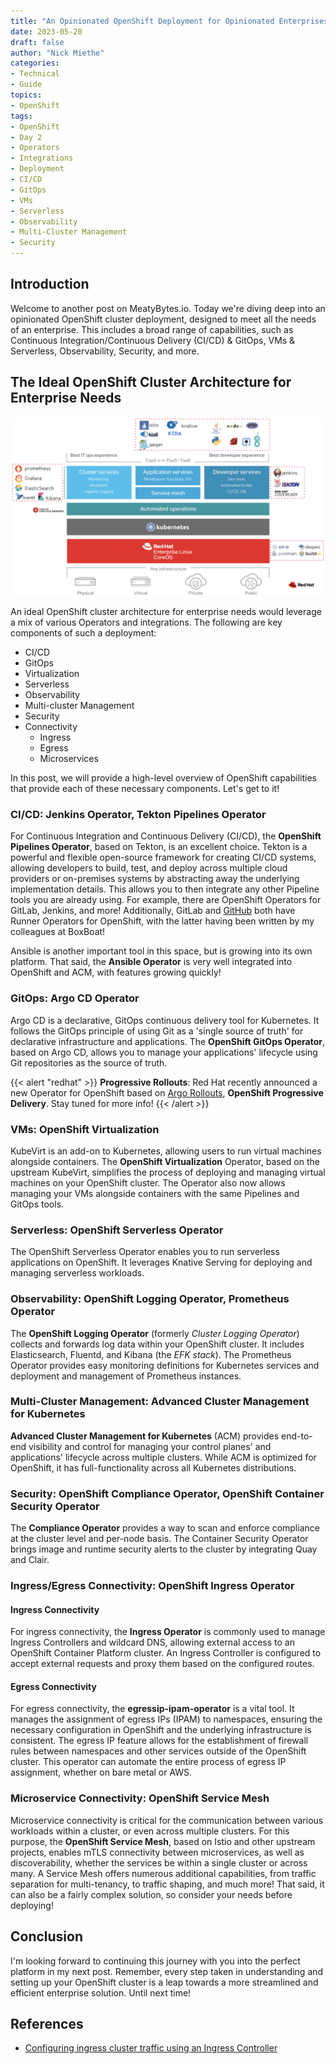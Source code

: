 ```yaml
---
title: "An Opinionated OpenShift Deployment for Opinionated Enterprises"
date: 2023-05-20
draft: false
author: "Nick Miethe"
categories:
- Technical
- Guide
topics:
- OpenShift
tags:
- OpenShift
- Day 2
- Operators
- Integrations
- Deployment
- CI/CD
- GitOps
- VMs
- Serverless
- Observability
- Multi-Cluster Management
- Security
---
```


## Introduction

Welcome to another post on MeatyBytes.io. Today we're diving deep into an opinionated OpenShift cluster deployment, designed to meet all the needs of an enterprise. This includes a broad range of capabilities, such as Continuous Integration/Continuous Delivery (CI/CD) & GitOps, VMs & Serverless, Observability, Security, and more.

## The Ideal OpenShift Cluster Architecture for Enterprise Needs

![](ocp-tech-arch.png)

An ideal OpenShift cluster architecture for enterprise needs would leverage a mix of various Operators and integrations. The following are key components of such a deployment:

* CI/CD
* GitOps
* Virtualization
* Serverless
* Observability
* Multi-cluster Management
* Security
* Connectivity
  * Ingress
  * Egress
  * Microservices

In this post, we will provide a high-level overview of OpenShift capabilities that provide each of these necessary components. Let's get to it!

### CI/CD: Jenkins Operator, Tekton Pipelines Operator

For Continuous Integration and Continuous Delivery (CI/CD), the **OpenShift Pipelines Operator**, based on Tekton, is an excellent choice. Tekton is a powerful and flexible open-source framework for creating CI/CD systems, allowing developers to build, test, and deploy across multiple cloud providers or on-premises systems by abstracting away the underlying implementation details. This allows you to then integrate any other Pipeline tools you are already using. For example, there are OpenShift Operators for GitLab, Jenkins, and more! Additionally, GitLab and [GitHub](https://operatorhub.io/operator/github-arc-operator) both have Runner Operators for OpenShift, with the latter having been written by my colleagues at BoxBoat!

Ansible is another important tool in this space, but is growing into its own platform. That said, the **Ansible Operator** is very well integrated into OpenShift and ACM, with features growing quickly!

### GitOps: Argo CD Operator

Argo CD is a declarative, GitOps continuous delivery tool for Kubernetes. It follows the GitOps principle of using Git as a 'single source of truth' for declarative infrastructure and applications. The **OpenShift GitOps Operator**, based on Argo CD, allows you to manage your applications' lifecycle using Git repositories as the source of truth.

{{< alert "redhat" >}}
**Progressive Rollouts**: Red Hat recently announced a new Operator for OpenShift based on [Argo Rollouts](https://argo-rollouts.readthedocs.io/en/stable/), **OpenShift Progressive Delivery**. Stay tuned for more info!
{{< /alert >}}

### VMs: OpenShift Virtualization

KubeVirt is an add-on to Kubernetes, allowing users to run virtual machines alongside containers. The **OpenShift Virtualization** Operator, based on the upstream KubeVirt, simplifies the process of deploying and managing virtual machines on your OpenShift cluster. The Operator also now allows managing your VMs alongside containers with the same Pipelines and GitOps tools.

### Serverless: OpenShift Serverless Operator

The OpenShift Serverless Operator enables you to run serverless applications on OpenShift. It leverages Knative Serving for deploying and managing serverless workloads.

### Observability: OpenShift Logging Operator, Prometheus Operator

The **OpenShift Logging Operator** (formerly *Cluster Logging Operator*) collects and forwards log data within your OpenShift cluster. It includes Elasticsearch, Fluentd, and Kibana (the *EFK stack*). The Prometheus Operator provides easy monitoring definitions for Kubernetes services and deployment and management of Prometheus instances.

### Multi-Cluster Management: Advanced Cluster Management for Kubernetes

**Advanced Cluster Management for Kubernetes** (ACM) provides end-to-end visibility and control for managing your control planes' and applications' lifecycle across multiple clusters. While ACM is optimized for OpenShift, it has full-functionality across all Kubernetes distributions.

### Security: OpenShift Compliance Operator, OpenShift Container Security Operator

The **Compliance Operator** provides a way to scan and enforce compliance at the cluster level and per-node basis. The Container Security Operator brings image and runtime security alerts to the cluster by integrating Quay and Clair.

### Ingress/Egress Connectivity: OpenShift Ingress Operator

#### Ingress Connectivity

For ingress connectivity, the **Ingress Operator** is commonly used to manage Ingress Controllers and wildcard DNS, allowing external access to an OpenShift Container Platform cluster. An Ingress Controller is configured to accept external requests and proxy them based on the configured routes.

#### Egress Connectivity

For egress connectivity, the **egressip-ipam-operator** is a vital tool. It manages the assignment of egress IPs (IPAM) to namespaces, ensuring the necessary configuration in OpenShift and the underlying infrastructure is consistent. The egress IP feature allows for the establishment of firewall rules between namespaces and other services outside of the OpenShift cluster. This operator can automate the entire process of egress IP assignment, whether on bare metal or AWS.

### Microservice Connectivity: OpenShift Service Mesh

Microservice connectivity is critical for the communication between various workloads within a cluster, or even across multiple clusters. For this purpose, the **OpenShift Service Mesh**, based on Istio and other upstream projects, enables mTLS connectivity between microservices, as well as discoverability, whether the services be within a single cluster or across many. A Service Mesh offers numerous additional capabilities, from traffic separation for multi-tenancy, to traffic shaping, and much more! That said, it can also be a fairly complex solution, so consider your needs before deploying!

## Conclusion

I'm looking forward to continuing this journey with you into the perfect platform in my next post. Remember, every step taken in understanding and setting up your OpenShift cluster is a leap towards a more streamlined and efficient enterprise solution. Until next time!

## References

* [Configuring ingress cluster traffic using an Ingress Controller](https://docs.openshift.com/container-platform/4.13/networking/configuring_ingress_cluster_traffic/configuring-ingress-cluster-traffic-ingress-controller.html)
